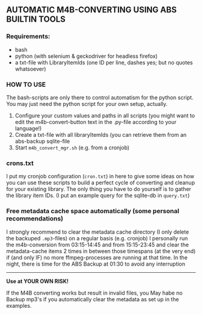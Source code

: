 ## AUTOMATIC M4B-CONVERTING USING ABS BUILTIN TOOLS
### Requirements:
- bash
- python (with selenium & geckodriver for headless firefox)
- a txt-file with LibraryItemIds (one ID per line, dashes yes; but no quotes whatsoever)
 
### HOW TO USE
The bash-scripts are only there to control automatism for the python script. You may just need the python script for your own setup, actually.

1. Configure your custom values and paths in all scripts (you might want to edit the m4b-convert-button text in the .py-file according to your language!)
2. Create a txt-file with all libraryItemIds (you can retrieve them from an abs-backup sqlite-file
3. Start `m4b_convert_mgr.sh` (e.g. from a cronjob)

### crons.txt
I put my cronjob configuration (`cron.txt`) in here to give some ideas on how you can use these scripts to build a perfect cycle of converting and cleanup for your existing library.
The only thing you have to do yourself is to gather the library item IDs. (I put an example query for the sqlite-db in `query.txt`)

### Free metadata cache space automatically (some personal recommendations)
I strongly recommend to clear the metadata cache directory (I only delete the backuped `.mp3`-files) on a regular basis (e.g. cronjob)
I personally run the m4b-conversion from 03:15-14:45 and from 15:15-23:45 and clear the metadata-cache items 2 times in between those timespans (at the very end) if (and only IF) no more ffmpeg-processes are running at that time.
In the night, there is time for the ABS Backup at 01:30 to avoid any interruption

---

**Use at YOUR OWN RISK!**

If the M4B converting works but result in invalid files, you May habe no Backup mp3's if you automatically clear the metadata as set up in the examples.
